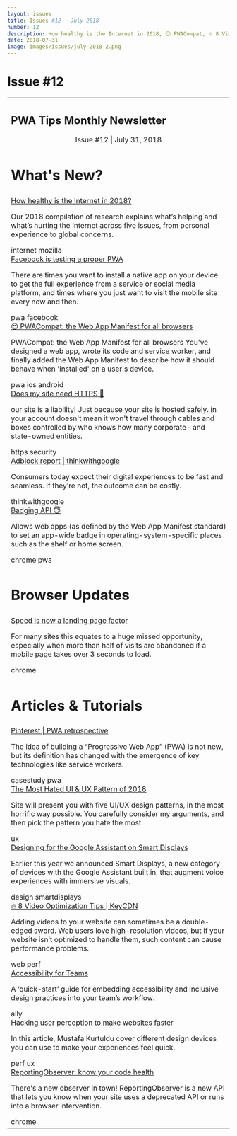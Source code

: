 ```yaml
---
layout: issues
title: Issues #12 - July 2018
number: 12
description: How healthy is the Internet in 2018, 😍 PWACompat, 🔥 8 Video Optimization Tips, Speed is now a landing page factor and more
date: 2018-07-31
image: images/issues/july-2018-2.png
---
```


<h1 class="title">Issue #12</h1>

<center>
  <table align="center" border="0" cellpadding="0" cellspacing="0" width="100%" class="table issue-12" height="100%">
    <tbody>
    <tr>
      <td>
        <div class="table__banner">
          <h2>PWA Tips Monthly Newsletter</h2>
          <div class="table__banner-bottom">
            <center>Issue #12 <span> | </span> July 31, 2018</center>
          </div>
        </div>
      </td>
    </tr>
    <tr>
      <td>
        <h1>What's New?</h1>
      </td>
    </tr>
    <tr>
      <td>
        <div class="table__container">
          <div class="table__content">
            <a href="https://internethealthreport.org/2018/" target="_blank">How healthy is the Internet in 2018?</a>
            <p>Our 2018 compilation of research explains what’s helping and what’s hurting the Internet across five issues, from personal experience to global concerns.</p>
            <span class="tag internet">internet</span> <span class="tag mozilla">mozilla</span>
          </div>
          <div class="table__content">
            <a href="https://www.androidpolice.com/2018/07/26/facebook-testing-proper-progressive-web-app-mobile-website/" target="_blank">Facebook is testing a proper PWA</a>
            <p>There are times you want to install a native app on your device to get the full experience from a service or social media platform, and times where you just want to visit the mobile site every now and then.</p>
            <span class="tag pwa">pwa</span> <span class="tag facebook">facebook</span>
          </div>
          <div class="table__content">
            <a href="https://developers.google.com/web/updates/2018/07/pwacompat">😍 PWACompat: the Web App Manifest for all browsers</a>
            <p>PWACompat: the Web App Manifest for all browsers You've designed a web app, wrote its code and service worker, and finally added the Web App Manifest to describe how it should behave when 'installed' on a user's device.</p>
            <span class="tag pwa">pwa</span> <span class="tag ios">ios</span> <span class="tag android">android</span>
          </div>
          <div class="table__content">
            <a href="https://doesmysiteneedhttps.com">Does my site need HTTPS 🤔</a>
            <p>our site is a liability! Just because your site is hosted safely. in your account doesn't mean it won't travel through cables and boxes controlled by who knows how many corporate- and state-owned entities.</p>
            <span class="tag https">https</span> <span class="tag security">security</span>
          </div>
          <div class="table__content">
            <a href="https://www.thinkwithgoogle.com/marketing-resources/monetization/adblock-report/" target="_blank">Adblock report | thinkwithgoogle</a>
            <p>Consumers today expect their digital experiences to be fast and seamless. If they’re not, the outcome can be costly.</p>
            <span class="tag thinkwithgoogle">thinkwithgoogle</span>
          </div>
          <div class="table__content">
            <a href="https://www.chromestatus.com/feature/6068482055602176#" target="_blank">Badging API 😇</a>
            <p>Allows web apps (as defined by the Web App Manifest standard) to set an app-wide badge in operating-system-specific places such as the shelf or home screen.</p>
            <span class="tag chrome">chrome</span> <span class="tag pwa">pwa</span>
          </div>
        </div>
      </td>
    </tr>
    <tr>
      <td>
        <h1>Browser Updates</h1>
      </td>
    </tr>
    <tr>
      <td>
        <div class="table__container clearfix">
          <div class="table__content">
            <a href="https://developers.google.com/web/updates/2018/07/search-ads-speed" target="_blank">Speed is now a landing page factor</a>
            <p>For many sites this equates to a huge missed opportunity, especially when more than half of visits are abandoned if a mobile page takes over 3 seconds to load.</p>
            <span class="tag pwa">chrome</span>
          </div>
        </div>
      </td>
    </tr>
    <tr>
      <td>
        <h1>Articles &amp; Tutorials</h1>
      </td>
    </tr>
    <tr>
      <td>
        <div class="table__container clearfix">
          <div class="table__content">
            <a href="https://medium.com/@Pinterest_Engineering/a-one-year-pwa-retrospective-f4a2f4129e05" target="_blank">Pinterest | PWA retrospective</a>
            <p>The idea of building a “Progressive Web App” (PWA) is not new, but its definition has changed with the emergence of key technologies like service workers.</p>
            <span class="tag casestudy">casestudy</span> <span class="tag pwa">pwa</span>
          </div>
          <div class="table__content">
            <a href="https://icons8.com/articles/most-hated-ui-ux-design-pattern/" target="_blank">The Most Hated UI & UX Pattern of 2018</a>
            <p>Site will present you with five UI/UX design patterns, in the most horrific way possible. You carefully consider my arguments, and then pick the pattern you hate the most.</p>
            <span class="tag ux">ux</span>
          </div>
          <div class="table__content">
            <a href="https://developers.googleblog.com/2018/07/designing-for-google-assistant-on-smart_26.html" target="_blank">Designing for the Google Assistant on Smart Displays</a>
            <p>Earlier this year we announced Smart Displays, a new category of devices with the Google Assistant built in, that augment voice experiences with immersive visuals. </p>
            <span class="tag design">design</span> <span class="tag smartdisplays">smartdisplays</span>
          </div>
          <div class="table__content">
            <a href="https://www.keycdn.com/blog/video-optimization/" target="_blank">🔥 8 Video Optimization Tips | KeyCDN</a>
            <p>Adding videos to your website can sometimes be a double-edged sword. Web users love high-resolution videos, but if your website isn’t optimized to handle them, such content can cause performance problems.</p>
            <span class="tag web">web</span> <span class="tag perf">perf</span>
          </div>
          <div class="table__content">
            <a href="https://accessibility.digital.gov/" target="_blank">Accessibility for Teams</a>
            <p>A ‘quick-start’ guide for embedding accessibility and inclusive design practices into your team’s workflow.</p>
            <span class="tag ally">ally</span>
          </div>
          <div class="table__content">
            <a href="https://medium.com/dev-channel/hacking-user-perception-to-make-your-websites-and-apps-feel-faster-922636b620e3" target="_blank">Hacking user perception to make websites faster</a>
            <p>In this article, Mustafa Kurtuldu cover different design devices you can use to make your experiences feel quick.</p>
             <span class="tag perf">perf</span> <span class="tag ux">ux</span>
            </div>
          </div>
          <div class="table__content">
            <a href="https://developers.google.com/web/updates/2018/07/reportingobserver" target="_blank">ReportingObserver: know your code health</a>
            <p>There's a new observer in town! ReportingObserver is a new API that lets you know when your site uses a deprecated API or runs into a browser intervention.</p>
             <span class="tag chrome">chrome</span>
            </div>
          </div>
        </td>
      </tr>
    </tbody>
  </table>
</center>
